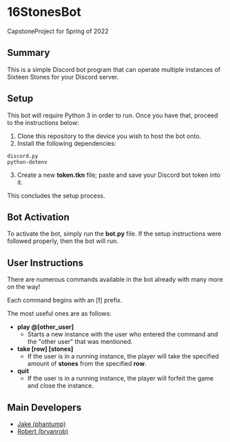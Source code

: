 # 16StonesBot
CapstoneProject for Spring of 2022
## Summary
This is a simple Discord bot program that can operate multiple instances of Sixteen Stones for your Discord server.

## Setup
This bot will require Python 3 in order to run.  Once you have that, proceed to the instructions below:
1) Clone this repository to the device you wish to host the bot onto.
2) Install the following dependencies:
  ```
  discord.py
  python-dotenv
  ```
3) Create a new **token.tkn** file; paste and save your Discord bot token into it.

This concludes the setup process.

## Bot Activation
To activate the bot, simply run the **bot.py** file.  If the setup instructions were followed properly, then the bot will run.

## User Instructions
There are numerous commands available in the bot already with many more on the way!

Each command begins with an \[**!**\] prefix.

The most useful ones are as follows:
- **play @\[other_user\]**
  - Starts a new instance with the user who entered the command and the "other user" that was mentioned.
- **take \[row\] \[stones\]**
  - If the user is in a running instance, the player will take the specified amount of **stones** from the specified **row**.
- **quit**
  - If the user is in a running instance, the player will forfeit the game and close the instance.

## Main Developers
- [Jake (phantump)](https://github.com/phantump)
- [Robert (bryanrob)](https://github.com/bryanrob)